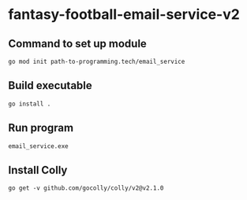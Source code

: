 # fantasy-football-email-service-v2

## Command to set up module

`go mod init path-to-programming.tech/email_service`

## Build executable

`go install .`

## Run program

`email_service.exe`

## Install Colly

`go get -v github.com/gocolly/colly/v2@v2.1.0`
